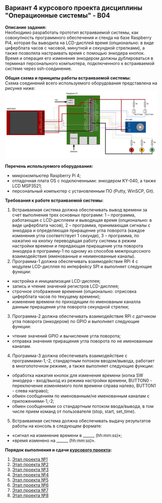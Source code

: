 ## Вариант 4 курсового проекта дисциплины "Операционные системы" - В04

__Описание задания:__  
Необходимо разработать прототип встраиваемой системы, как совокупность программного обеспечения и стенда на базе Raspberry Pi4, которая бы выводила на LCD-дисплей время (опционально: в виде циферблата часов с часовой, минутной и секундной стрелками), а также позволяла настраивать время с помощью энкодера кнопок. Время и операция его изменения энкодером должны дублироваться в терминал персонального компьютера, подключенного к встраиваемой системе через ssh-соединение.   

__Общая схема и принципы работы встраиваемой системы:__  
Схема соединений всего используемого оборудования представлена на рисунке ниже:  
![Схема варианта 4](var_04_scheme.png)


__Перечень используемого оборудования:__
* микрокомпьютер Raspberry Pi 4;
* отладочная плата OS с подключенными: энкодером KY-040, а также LCD MSP3521;
* персональный компьютер c установленным ПО (Putty, WinSCP, Git).

__Требования к работе встраиваемой системы:__  
1. Встраиваемая система должна обеспечивать вывод времени за счет выполнения трех основных программ: 1 – программа, работающая с LCD-дисплеем и выводящая время (опционально: в виде циферблата часов), 2 – программа, принимающая сигналы с энкодара и определяющая приращение угла поворота (каждое изменения угла соответствует 1 секунде), 3 – программа, по нажатию на кнопку переводящая работу системы в режим настройки времени и передающая приращение угла поворота энкодера в программу-1 по одному из способов межпроцессного взаимодействия (именованные и неименованные каналы).
2. Программа-1 должна обеспечивать взаимодействие RPi 4 с модулем LCD-дисплея по интерфейсу SPI и выполняет следующие функции:
* настройка и инициализация LCD-дисплея;
* запись и чтение значений регистров LCD-дисплея;
* строчное отображение времения (опционально: отрисовка циферблата часов по текущему времени);
* изменение времени по приходящим по именованым каналла данным приращения угла поворота секундной стрелки;
3. Программа-2 должна обеспечивать взаимодействие RPi с датчиком угла поворота (энкодером) по GPIO и выполняет следующие функции:
* чтение значений GPIO и вычисление угла поворота;
* отправка значения приращения угла поворота по не именованным каналам.
4. Программа-3 должна обеспечивать взаимодействие с программами-1,-2, стандартным потоком вводом/вывода, работает в многопоточном режиме, а также выполняет следующие функции:
* обработка нажатия кнопок для изменения времени (копка SW энкодера - вход/выход из режима настройки времени, BUTTON0 - переключение изменяемого поля времени справа налево, BUTTON1 - слева направо);
* обмен сообщениям по именованным/не именованным каналам с приложениями-1,-2;
* обмен сообщениями со стандартным потоком ввода/вывода, в том числе прием команд от пользователя (stop, start, set_time).
5. Встраиваемая система должна обеспечивать выдачу результатов работы на консоль в следующем формате: 
* «сигнал на изменение времени в ______ (hh:mm:ss)»;
* «время изменено на ______ (hh:mm:ss)».


__Порядок выполнения и сдачи [курсового проекта](var_04_task.md):__
1. [Этап проекта №1](var_04_stage_01.md)
2. [Этап проекта №2](var_04_stage_02.md)
3. [Этап проекта №3](var_04_stage_03.md)
4. [Этап проекта №4](var_04_stage_04.md)
5. [Этап проекта №5](var_04_stage_05.md)
6. [Этап проекта №6](var_04_stage_06.md)
7. [Этап проекта №7](var_04_stage_07.md)
8. [Этап проекта №8](var_04_stage_08.md)
